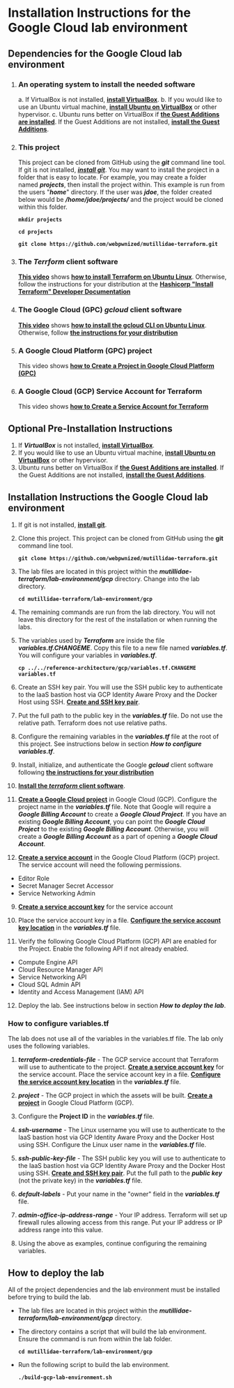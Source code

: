 

# Installation Instructions for the Google Cloud lab environment

## Dependencies for the Google Cloud lab environment

1. ### An operating system to install the needed software

	a. If VirtualBox is not installed, [**install VirtualBox**](https://www.youtube.com/watch?v=61GhP8DsQMw).
	b. If you would like to use an Ubuntu virtual machine, [**install Ubuntu on VirtualBox**](https://www.youtube.com/watch?v=Cazzls2sZVk) or other hypervisor. 
	c. Ubuntu runs better on VirtualBox if [**the Guest Additions are installed**](https://www.youtube.com/watch?v=AuJGvJoMrgQ). If the Guest Additions are not installed, [**install the Guest Additions**](https://www.youtube.com/watch?v=AuJGvJoMrgQ).

2. ### This project
	This project can be cloned from GitHub using the ***git*** command line tool. If git is not installed, [***install git***](https://www.youtube.com/watch?v=TBlmCo6hIwc). You may want to install the project in a folder that is easy to locate. For example, you may create a folder named ***projects***, then install the project within. This example is run from the users "***home***" directory. If the user was ***jdoe***, the folder created below would be ***/home/jdoe/projects/*** and the project would be cloned within this folder.
	
	**`mkdir projects`**
	
	**`cd projects`**
	
	**`git clone https://github.com/webpwnized/mutillidae-terraform.git`**

3. ### The *Terrform* client software

	[**This video**](https://www.youtube.com/watch?v=LM3RLgNu7tU) shows [**how to install Terraform on Ubuntu Linux**](https://www.youtube.com/watch?v=LM3RLgNu7tU). Otherwise, follow the instructions for your distribution at the [**Hashicorp "Install Terraform" Developer Documentation**](https://developer.hashicorp.com/terraform/tutorials/aws-get-started/install-cli)

4. ### The Google Cloud (GPC) *gcloud* client software

	[**This video**](https://www.youtube.com/watch?v=04GONi_U6zU) shows [**how to install the gcloud CLI on Ubuntu Linux**](https://www.youtube.com/watch?v=04GONi_U6zU). Otherwise, follow [**the instructions for your distribution**](https://cloud.google.com/sdk/docs/install#linux)

5. ### A Google Cloud Platform (GPC) project

	This video shows [**how to Create a Project in Google Cloud Platform (GPC)**](https://www.youtube.com/watch?v=qUgfKkeJ29Y "How to Create a Project in Google Cloud Platform (GPC)")

6. ### A Google Cloud (GCP) Service Account for Terraform

	This video shows [**how to Create a Service Account for Terraform**](https://www.youtube.com/watch?v=hMcVrKgX30w "How to Create a Service Account for Terraform")

## Optional Pre-Installation Instructions

1. If ***VirtualBox*** is not installed, [**install VirtualBox**](https://www.youtube.com/watch?v=61GhP8DsQMw).
2. If you would like to use an Ubuntu virtual machine, [**install Ubuntu on VirtualBox**](https://www.youtube.com/watch?v=Cazzls2sZVk) or other hypervisor. 
3. Ubuntu runs better on VirtualBox if [**the Guest Additions are installed**](https://www.youtube.com/watch?v=AuJGvJoMrgQ). If the Guest Additions are not installed, [**install the Guest Additions**](https://www.youtube.com/watch?v=AuJGvJoMrgQ).

## Installation Instructions the Google Cloud lab environment

1. If git is not installed, [**install git**](https://www.youtube.com/watch?v=TBlmCo6hIwc).

2. Clone this project. This project can be cloned from GitHub using the **git** command line tool.
	
	**`git clone https://github.com/webpwnized/mutillidae-terraform.git`**

3. The lab files are located in this project within the ***mutillidae-terraform/lab-environment/gcp*** directory. Change into the lab directory.

	**`cd mutillidae-terraform/lab-environment/gcp`**

4. The remaining commands are run from the lab directory. You will not leave this directory for the rest of the installation or when running the labs.

5. The variables used by ***Terraform*** are inside the file ***variables.tf.CHANGEME***. Copy this file to a new file named ***variables.tf***. You will configure your variables in ***variables.tf***.

	**`cp ../../reference-architecture/gcp/variables.tf.CHANGEME variables.tf`**

6. Create an SSH key pair. You will use the SSH public key to authenticate to the IaaS bastion host via GCP Identity Aware Proxy and the Docker Host using SSH. [**Create and SSH key pair**](https://www.youtube.com/watch?v=eUwOlc9HfZs "Linux Basics: How to Create SSH Key").

7. Put the full path to the public key in the ***variables.tf*** file. Do not use the relative path. Terraform does not use relative paths. 

8. Configure the remaining variables in the ***variables.tf*** file at the root of this project. See instructions below in section ***How to configure variables.tf***.

9. Install, initialize, and authenticate the Google ***gcloud*** client software following [**the instructions for your distribution**](https://cloud.google.com/sdk/docs/install#linux "the instructions for your distribution")

11. [**Install the *terraform* client software**](https://developer.hashicorp.com/terraform/tutorials/aws-get-started/install-cli).

12. [**Create a Google Cloud project**](https://www.youtube.com/watch?v=qUgfKkeJ29Y "How to Create a Project in Google Cloud (GPC)") in Google Cloud (GCP). Configure the project name in the ***variables.tf*** file. Note that Google will require a ***Google Billing Account*** to create a ***Google Cloud Project***. If you have an existing ***Google Billing Account***, you can point the ***Google Cloud Project*** to the existing ***Google Billing Account***. Otherwise, you will create a ***Google Billing Account*** as a part of opening a ***Google Cloud Account***.

13. [**Create a service account**](https://www.youtube.com/watch?v=hMcVrKgX30w "How to Create a Service Account for Terraform") in the Google Cloud Platform (GCP) project. The service account will need the following permissions.

* Editor Role
* Secret Manager Secret Accessor
* Service Networking  Admin

9. [**Create a service account key**](https://www.youtube.com/watch?v=hMcVrKgX30w "How to Create a Service Account for Terraform") for the service account

10. Place the service account key in a file. [**Configure the service account key location**](https://www.youtube.com/watch?v=hMcVrKgX30w "How to Create a Service Account for Terraform") in the ***variables.tf*** file.

11. Verify the following Google Cloud Platform (GCP) API are enabled for the Project. Enable the following API if not already enabled.

* Compute Engine API
* Cloud Resource Manager API
* Service Networking API
* Cloud SQL Admin API
* Identity and Access Management (IAM) API

12. Deploy the lab. See instructions below in section ***How to deploy the lab***.

### How to configure variables.tf

The lab does not use all of the variables in the variables.tf file. The lab only uses the following variables.

 1. ***terraform-credentials-file*** - The GCP service account that Terraform will use to authenticate to the project. [**Create a service account key**](https://www.youtube.com/watch?v=hMcVrKgX30w "How to Create a Service Account for Terraform") for the service account. Place the service account key in a file. [**Configure the service account key location**](https://www.youtube.com/watch?v=hMcVrKgX30w "How to Create a Service Account for Terraform") in the ***variables.tf*** file.

 2. ***project*** - The GCP project in which the assets will be built. [**Create a project**](https://www.youtube.com/watch?v=qUgfKkeJ29Y "How to Create a Project in Google Cloud Platform (GPC)") in Google Cloud Platform (GCP). 

 3. Configure the **Project ID** in the ***variables.tf*** file.

4. ***ssh-username*** - The Linux username you will use to authenticate to the IaaS bastion host via GCP Identity Aware Proxy and the Docker Host using SSH. Configure the Linux user name in the ***variables.tf*** file.

5. ***ssh-public-key-file*** - The SSH public key you will use to authenticate to the IaaS bastion host via GCP Identity Aware Proxy and the Docker Host using SSH. [**Create and SSH key pair**](https://www.youtube.com/watch?v=eUwOlc9HfZs "Linux Basics: How to Create SSH Key"). Put the full path to the ***public key*** (not the private key) in the ***variables.tf*** file.

6. ***default-labels*** - Put your name in the "owner" field in the ***variables.tf*** file.

7. ***admin-office-ip-address-range*** - Your IP address. Terraform will set up firewall rules allowing access from this range. Put your IP address or IP address range into this value.

8. Using the above as examples, continue configuring the remaining variables.

## How to deploy the lab

All of the project dependencies and the lab environment must be installed before trying to build the lab. 

 - The lab files are located in this project within the ***mutillidae-terraform/lab-environment/gcp*** directory. 
 - The directory contains a script that will build the lab environment. Ensure the command is run from within the lab folder.

	**`cd mutillidae-terraform/lab-environment/gcp`**

 - Run the following script to build the lab environment.

	**`./build-gcp-lab-environment.sh`**

